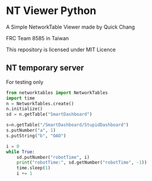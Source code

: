 # NT Viewer Python

A Simple NetworkTable Viewer made by Quick Chang

FRC Team 8585 in Taiwan

This repository is licensed under MIT Licence

## NT temporary server

For testing only

```python
from networktables import NetworkTables
import time
n = NetworkTables.create()
n.initialize()
sd = n.getTable("SmartDashboard")

s=n.getTable("/SmartDashboard/StupidDashboard")
s.putNumber("a", 1)
s.putString("b", "OAO")

i = 0
while True:
    sd.putNumber("robotTime", i)
    print("robotTime:", sd.getNumber("robotTime", -1))
    time.sleep(1)
    i += 1
```
